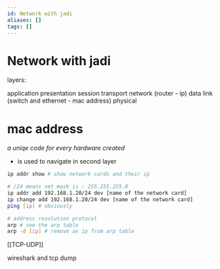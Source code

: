 ```yaml
---
id: Network with jadi
aliases: []
tags: []
---
```


# Network with jadi

layers:

application
presentation
session
transport
network (router - ip)
data link (switch and ethernet - mac address)
physical

# mac address
*a uniqe code for every hardware created*
- is used to navigate in second layer

```bash
ip addr show # show network cards and their ip

# /24 means net mask is : 255.255.255.0
ip addr add 192.168.1.20/24 dev [name of the network card]
ip change add 192.168.1.20/24 dev [name of the network card]
ping [ip] # obviously

# address resolution protocol
arp # see the arp table
arp -d [ip] # remove an ip from arp table
```
[[TCP-UDP]]


wireshark and tcp dump
